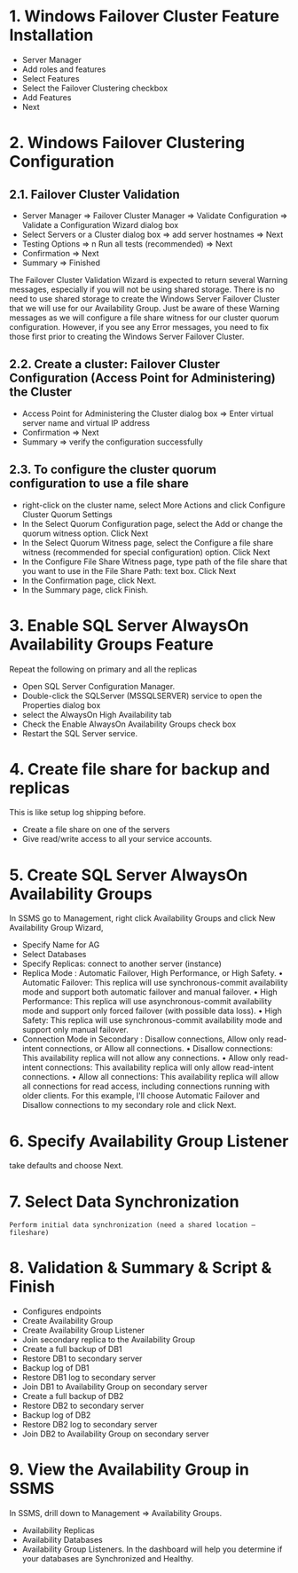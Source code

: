 # 1. Windows Failover Cluster Feature Installation

* Server Manager
* Add roles and features
* Select Features
* Select the Failover Clustering checkbox
* Add Features 
* Next

# 2. Windows Failover Clustering Configuration

##  2.1. Failover Cluster Validation

* Server Manager => Failover Cluster Manager => Validate Configuration => Validate a Configuration Wizard dialog box
* Select Servers or a Cluster dialog box => add server hostnames => Next
* Testing Options => n Run all tests (recommended) => Next
* Confirmation => Next
* Summary => Finished

The Failover Cluster Validation Wizard is expected to return several Warning messages, especially if you will not be using shared storage. 
There is no need to use shared storage to create the Windows Server Failover Cluster that we will use for our Availability Group. 
Just be aware of these Warning messages as we will configure a file share witness for our cluster quorum configuration. 
However, if you see any Error messages, you need to fix those first prior to creating the Windows Server Failover Cluster.

##  2.2. Create a cluster: Failover Cluster Configuration (Access Point for Administering) the Cluster

* Access Point for Administering the Cluster dialog box => Enter virtual server name and virtual IP address
* Confirmation => Next
* Summary => verify the configuration successfully

##  2.3. To configure the cluster quorum configuration to use a file share

* right-click on the cluster name, select More Actions and click Configure Cluster Quorum Settings
* In the Select Quorum Configuration page, select the Add or change the quorum witness option. Click Next
* In the Select Quorum Witness page, select the Configure a file share witness (recommended for special configuration) option. Click Next	
* In the Configure File Share Witness page, type path of the file share that you want to use in the File Share Path: text box. Click Next
* In the Confirmation page, click Next.
* In the Summary page, click Finish.

# 3. Enable SQL Server AlwaysOn Availability Groups Feature
Repeat the following on primary and all the replicas
* Open SQL Server Configuration Manager. 
* Double-click the SQLServer (MSSQLSERVER) service to open the Properties dialog box
* select the AlwaysOn High Availability tab
* Check the Enable AlwaysOn Availability Groups check box
* Restart the SQL Server service.

# 4. Create file share for backup and replicas
This is like setup log shipping before.
* Create a file share on one of the servers
* Give read/write access to all your service accounts.

# 5. Create SQL Server AlwaysOn Availability Groups
In SSMS go to Management, right click Availability Groups and click New Availability Group Wizard,
* Specify Name for AG
* Select Databases
* Specify Replicas: connect to another server (instance)
* Replica Mode : Automatic Failover, High Performance, or High Safety.
•	Automatic Failover: This replica will use synchronous-commit availability mode and support both automatic failover and manual failover.
•	High Performance: This replica will use asynchronous-commit availability mode and support only forced failover (with possible data loss).
•	High Safety: This replica will use synchronous-commit availability mode and support only manual failover.
* Connection Mode in Secondary :  Disallow connections, Allow only read-intent connections, or Allow all connections.
•	Disallow connections: This availability replica will not allow any connections.
•	Allow only read-intent connections: This availability replica will only allow read-intent connections.
•	Allow all connections: This availability replica will allow all connections for read access, including connections running with older clients. For this example, I'll choose Automatic Failover and Disallow connections to my secondary role and click Next.

# 6. Specify Availability Group Listener
take defaults and choose Next.

# 7. Select Data Synchronization
	Perform initial data synchronization (need a shared location – fileshare)

# 8. Validation & Summary & Script & Finish
* Configures endpoints 
* Create Availability Group 
* Create Availability Group Listener
* Join secondary replica to the Availability Group 
* Create a full backup of DB1 
* Restore DB1 to secondary server 
* Backup log of DB1 
* Restore DB1 log to secondary server 
* Join DB1 to Availability Group on secondary server 
* Create a full backup of DB2 
* Restore DB2 to secondary server 
* Backup log of DB2 
* Restore DB2 log to secondary server 
* Join DB2 to Availability Group on secondary server

# 9. View the Availability Group in SSMS
In SSMS, drill down to Management => Availability Groups. 
* Availability Replicas
* Availability Databases
* Availability Group Listeners.
In the dashboard will help you determine if your databases are Synchronized and Healthy.
